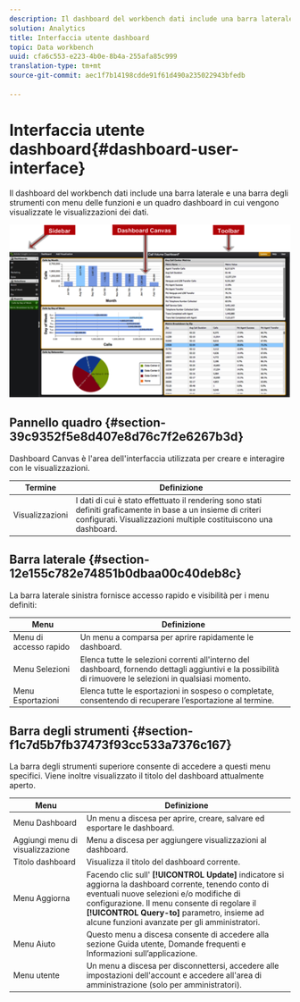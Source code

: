 ```yaml
---
description: Il dashboard del workbench dati include una barra laterale e una barra degli strumenti con menu delle funzioni e un quadro dashboard in cui vengono visualizzate le visualizzazioni dei dati.
solution: Analytics
title: Interfaccia utente dashboard
topic: Data workbench
uuid: cfa6c553-e223-4b0e-8b4a-255afa85c999
translation-type: tm+mt
source-git-commit: aec1f7b14198cdde91f61d490a235022943bfedb

---
```



# Interfaccia utente dashboard{#dashboard-user-interface}

Il dashboard del workbench dati include una barra laterale e una barra degli strumenti con menu delle funzioni e un quadro dashboard in cui vengono visualizzate le visualizzazioni dei dati.

![](assets/dashboard_ui.png)

## Pannello quadro {#section-39c9352f5e8d407e8d76c7f2e6267b3d}

Dashboard Canvas è l&#39;area dell&#39;interfaccia utilizzata per creare e interagire con le visualizzazioni.

| Termine | Definizione |
|---|---|
| Visualizzazioni | I dati di cui è stato effettuato il rendering sono stati definiti graficamente in base a un insieme di criteri configurati. Visualizzazioni multiple costituiscono una dashboard. |

## Barra laterale {#section-12e155c782e74851b0dbaa00c40deb8c}

La barra laterale sinistra fornisce accesso rapido e visibilità per i menu definiti:

| Menu | Definizione |
|---|---|
| Menu di accesso rapido | Un menu a comparsa per aprire rapidamente le dashboard. |
| Menu Selezioni | Elenca tutte le selezioni correnti all&#39;interno del dashboard, fornendo dettagli aggiuntivi e la possibilità di rimuovere le selezioni in qualsiasi momento. |
| Menu Esportazioni | Elenca tutte le esportazioni in sospeso o completate, consentendo di recuperare l’esportazione al termine. |

## Barra degli strumenti {#section-f1c7d5b7fb37473f93cc533a7376c167}

La barra degli strumenti superiore consente di accedere a questi menu specifici. Viene inoltre visualizzato il titolo del dashboard attualmente aperto.

| Menu | Definizione |
|---|---|
| Menu Dashboard | Un menu a discesa per aprire, creare, salvare ed esportare le dashboard. |
| Aggiungi menu di visualizzazione | Menu a discesa per aggiungere visualizzazioni al dashboard. |
| Titolo dashboard | Visualizza il titolo del dashboard corrente. |
| Menu Aggiorna | Facendo clic sull&#39; **[!UICONTROL Update]** indicatore si aggiorna la dashboard corrente, tenendo conto di eventuali nuove selezioni e/o modifiche di configurazione. Il menu consente di regolare il **[!UICONTROL Query-to]** parametro, insieme ad alcune funzioni avanzate per gli amministratori. |
| Menu Aiuto | Questo menu a discesa consente di accedere alla sezione Guida utente, Domande frequenti e Informazioni sull’applicazione. |
| Menu utente | Un menu a discesa per disconnettersi, accedere alle impostazioni dell&#39;account e accedere all&#39;area di amministrazione (solo per amministratori). |

